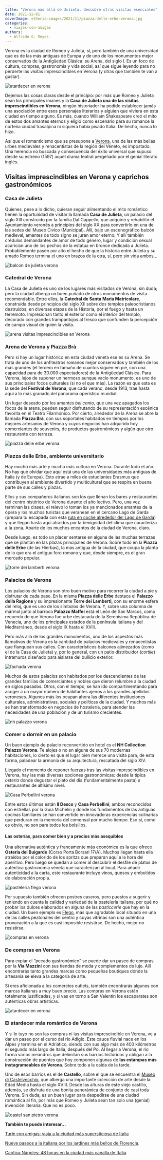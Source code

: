 ```yaml
---
title: "Verona más allá de Julieta, descubre otras visitas esenciales"
date: 2021-12-01
coverImage: etheria-images/2021/11/piazza-delle-erbe-verona.jpg
categories: 
  - viajes-con-amigas
authors: 
  - Alfredo G. Reyes
---
```


Verona es la ciudad de Romeo y Julieta, sí, pero también de una universidad que es de 
las más antiguas de Europa y de uno de los monumentos mejor conservados de la Antigüedad 
Clásica: su Arena, del siglo I. Es un foco de cultura, compras, gastronomía y vida 
social, así que sigue leyendo para no perderte las visitas imprescindibles en Verona (y 
otras que también te van a gustar). 

![atardecer en verona](etheria-images/2021/11/vista-verona.jpg "Panorámica de Verona al atardecer. © Alessandro Carrarini")

Dejemos las cosas claras desde el principio: por más que Romeo y Julieta sean los 
principales imanes y la **Casa de Julieta una de las visitas imprescindibles en 
Verona**, ningún historiador ha podido establecer jamás una asociación entre esos 
personajes literarios y alguien que viviera en esta ciudad en tiempo alguno. Es más, 
cuando William Shakespeare creó el mito de estos dos amantes eternos y eligió como 
escenario para su romance la norteña ciudad trasalpina ni siquiera había pisado Italia. 
De hecho, nunca lo hizo. 

Así que el romanticismo que se presupone a [Verona](http://www.visitverona.it/), una de 
las más bellas urbes medievales y renacentistas de la región del Véneto, es impostado. 
Una herencia no buscada y consecuencia del éxito universal que supuso desde su estreno 
(1597) aquel drama teatral pergeñado por el genial literato inglés. 

## Visitas imprescindibles en Verona y caprichos gastronómicos

### Casa de Julieta

Quienes, pese a lo dicho, quieran seguir alimentando el mito romántico tienen la 
oportunidad de visitar la llamada **Casa de Julieta**, un palacio del siglo XIII 
construido por la familia Dal Cappello, que adquirió y rehabilitó el Ayuntamiento 
veronés a principios del siglo XX para convertirlo en una de las sedes del Museo Civico 
(Municipal). Allí, bajo un escenográfico balcón medieval, amantes de todo signo se juran 
amor eterno. Y allí también crédulos demandantes de amor de todo género, lugar y 
condición sexual acarician uno de los pechos de la estatua en bronce dedicada a Julieta. 
Probablemente pasen por alto el hecho de que la historia entre Julieta y su amado Romeo 
termina el uno en brazos de la otra, sí, pero sin vida ambos… 

![balcon de julieta verona](etheria-images/2021/11/balcon-julieta-verona.jpg "Balcón de la supuesta casa de Julieta. © Alessandro Visentin")

### Catedral de Verona

La Casa de Julieta es uno de los lugares más visitados de Verona, sin duda; pero la 
ciudad alberga un buen puñado de otros monumentos de visita recomendable. Entre ellos, 
la **Catedral de Santa Maria Matricolare**, construida desde principios del siglo XII 
sobre dos templos paleocristianos destruidos, en diversas etapas de la Historia, por el 
fuego y hasta un terremoto. Impresionan tanto el exterior como el interior del templo, 
decorado con grandes trampantojos al fresco que confunden la percepción de campo visual 
de quien la visita. 

![arena visitas imprescindibles en Verona](etheria-images/2021/11/arena-verona.jpg "Arena de Verona. © Alessandro Carrarini")

### Arena de Verona y Piazza Brà

Pero si hay un lugar histórico en esta ciudad véneta ese es su Arena. Se trata de uno de 
los anfiteatros romanos mejor conservados y también de los más grandes (el tercero en 
tamaño de cuantos siguen en pie, con una capacidad para de 30.000 espectadores) de la 
Antigüedad Clásica. Para Verona, lejos de suponer un hermoso aunque vacío monumento, es 
uno de sus principales focos culturales (si no el que más). La razón es que esta es la 
sede del **Festival de Verona**, que cada verano, desde 1913, trae hasta aquí a lo más 
granado del panorama operístico mundial. 

Un lugar deseado por los amantes _bel canto_, que una vez apagados los focos de la 
arena, pueden seguir disfrutando de su representación escénica favorita en el Teatro 
Filarmónico. Por cierto, alrededor de la Arena se abre la llamada **Piazza Brà**, con 
sus soportales habitados en tiempos por los mejores artesanos de Verona y cuyos negocios 
han adquirido hoy comerciantes de souvenirs, de productos gastronómicos y algún que otro 
restaurante con terraza. 

![piazza delle erbe verona](etheria-images/2021/11/piazza-delle-erbe-verona.jpg "La bonita Piazza delle Erbe, en Verona. © Fabio Tura")

### Piazza delle Erbe, ambiente universitario

Hay mucho más arte y mucha más cultura en Verona. Durante todo el año. No hay que 
olvidar que aquí está una de las universidades más antiguas de Italia (y de Europa). 
Esto atrae a miles de estudiantes Erasmus que contribuyen al ambiente divertido y 
multicultural que se respira en buena parte de sus calles y plazas. 

Ellos y sus compañeros italianos son los que llenan los bares y restaurantes del centro 
histórico de Verona durante el año lectivo. Pero, una vez terminan las clases, el relevo 
lo toman los ya mencionados amantes de la ópera y los muchos turistas que veranean en el 
cercano Lago de Garda (prepara tu escapada con esta [ruta en coche alrededor del Lago de 
Garda](https://etheriamagazine.com/2021/09/22/ruta-en-coche-en-lago-de-garda-italia)) y 
que llegan hasta aquí atraídos por la benignidad del clima que caracteriza a la zona. 
Aparte de los muchos encantos de la ciudad de Verona, claro. 

Desde luego, es todo un placer sentarse en alguna de las muchas terrazas que se plantan 
en las plazas principales de Verona. Sobre todo en la **Piazza delle Erbe** (de las 
Hierbas), la más antigua de la ciudad, que ocupa la planta de lo que era el antiguo foro 
romano y que, desde siempre, es el gran mercado popular. 

![torre dei lamberti verona](etheria-images/2021/11/torre-lamberti-verona.jpg "Sube a la Torre Lamberti, con un mirador panorámico a más de 80 metros de altura. © Maria Julia Mello")

### Palacios de Verona

Los palacios de Verona son otro buen motivo para recorrer la ciudad a pie y disfrutar de 
cada paso. En la misma **Piazza delle Erbe** destaca el **Palazzo della Ragione** y su 
impresionante **Torre dei Lamberti,** con su enorme esfera del reloj, que es uno de los 
símbolos de Verona. Y, sobre una columna de mármol junto al barroco **Palazzo Maffei** 
está el León de San Marcos, como recuerdo de que Verona fue urbe destacada de la 
Serenísima República de Venecia, uno de los principales estados de la península italiana 
y del Mediterráneo, desde el siglo IX hasta el XVIII. 

Pero más allá de los grandes monumentos, uno de los aspectos más llamativos de Verona es 
la cantidad de palacios medievales y renacentistas que flanquean sus calles. Con 
característicos balcones ajimezados (como el de la Casa de Julieta) y, por lo general, 
con un patio distribuidor (_cortile_) intramuros diseñado para aislarse del bullicio 
exterior. 

![fachada verona](etheria-images/2021/11/verona-fachadas.jpg "Detalle de una bonita fachada de Verona. © Marcus Ganahl")

Muchos de estos palacios son habitados por los descendientes de las grandes familias de 
comerciantes y nobles que dieron relumbre a la ciudad en siglos pasados. Otros, con el 
tiempo, se han ido compartimentando para acoger a un mayor número de habitantes ajenos a 
los grandes apellidos veroneses. Algunos más los ocupan ahora las diferentes 
instituciones culturales, administrativas, sociales y políticas de la ciudad. Y muchos 
más se han transformado en negocios de hostelería, para atender las necesidades de una 
población y de un turismo crecientes. 

![nh palazzo verona](etheria-images/2021/11/NH-palazzo-verona.jpg "© NH Collection Palazzo Verona.")

### Comer o dormir en un palacio

Un buen ejemplo de palacio reconvertido en hotel es el **NH Collection Palazzo Verona**. 
Te alojes o no en alguna de sus 70 modernas habitaciones, lo cierto es que el lugar bien 
merece una visita para, de esta forma, paladear la armonía de su arquitectura, rescatada 
del siglo XIV. 

Llegado el momento de reponer fuerzas tras las visitas imprescindibles en Verona, hay 
las más diversas opciones gastronómicas: desde la típica _osteria_ donde degustar el 
plato del día (fundamentalmente pasta) a restaurantes de altísimo nivel. 

![Casa Perbellini verona](etheria-images/2021/11/casa-perbellini-683x1024.jpg "© Giancarlo Perbellini, de Casa Perbellini, en la piazza San Zeno (Verona).")

Entre estos últimos están **Il Desco** y **Casa Perbellini**; ambos reconocidos con 
estrellas por la Guía Michelin y donde los fundamentos de las antiguas cocinas 
familiares se han convertido en innovadoras experiencias culinarias que perduran en la 
memoria del comensal por mucho tiempo. Eso sí, como es obvio, no son para todos los 
bolsillos. 

#### Las osterías, para comer bien y a precios más asequibles

Una alternativa auténtica y francamente más económica es la que ofrece **Osteria del 
Buigardo** (Corso Porta Borsari 17/A). Muchos llegan hasta ella atraídos por el colorido 
de los spritzs que preparan aquí a la hora del aperitivo. Pero luego se quedan a comer 
al descubrir el desfile de platos de auténtica gastronomía véneta que caracterizan al 
local. Para añadir autenticidad a la carta, este restaurante incluye vinos, quesos y 
embutidos de elaboración propia. 

![pasteleria flego verona](etheria-images/2021/11/Flego-verona.jpg "Mostrador de Flego (Verona).")

Por supuesto también ofrecen postres caseros, pero puestos a sugerir y teniendo en 
cuenta la calidad y variedad de la pastelería italiana, por qué no probar los dulces 
elaborados en alguna de las _pasticcerie_ que hay en la ciudad. Un buen ejemplo es [Flego](http://www.pasticceriaflego.net/), 
más que agradable local situado en una de las calles peatonales del centro y cuyas 
vitrinas son una auténtica provocación a la que es casi imposible resistirse. De hecho, 
mejor no resistirse. 

![compras en verona](etheria-images/2021/11/compras-verona-683x1024.jpg "En las calles de Verona encontrarás encantadoras boutiques. © Tom Podmore")

### De compras en Verona

Para expiar el “pecado gastronómico” se puede dar un paseo de compras por la **Via 
Mazzini** con sus tiendas de moda y complementos de lujo. Allí encontrarás tanto grandes 
marcas como pequeñas boutiques donde la artesanía se eleva a la categoría de arte. 

Si eres aficionada a los comercios outlets, también encontrarás algunos con marcas 
italianas a muy buen precio. Las compras en Verona están totalmente justificadas, y si 
vas en torno a San Valentín los escaparates son auténticas obras artísticas. 

![atardecer en verona](etheria-images/2021/11/torre-verona-683x1024.jpg "Atardecer en Verona. © Davide Goldin")

### El atardecer más romántico de Verona

Y si lo tuyo no son las compras ni las visitas imprescindible en Verona, ve a dar un 
paseo por el curso del río Adigio. Este cauce fluvial nace en los Alpes y termina en el 
Adriático, siendo con sus algo más de 400 kilómetros el segundo más largo de Italia, 
después del Po. Al llegar a Verona, el río forma varios meandros que delimitan sus 
barrios históricos y obligan a la construcción de puentes que hoy componen algunas de 
**las estampas más instagrameables de Verona**. Sobre todo a la caída de la tarde. 

Uno de esos barrios es el de **Castello**, sobre el que se encuentra el [Museo di 
Castelvecchio](https://museodicastelvecchio.comune.verona.it), que alberga una 
importante colección de arte desde la Edad Media hasta el siglo XVIII. Desde las alturas 
de este viejo castillo, además, se disfruta de una bonita panorámica de conjunto de casi 
toda Verona. Sin duda, es un buen lugar para despedirse de una ciudad romántica al fin, 
por más que Romeo y Julieta sean tan solo una (genial) invención literaria. Que no es 
poco. 

![castel san pietro verona](etheria-images/2021/11/castillo-san-pedro-verona.jpg "Castel de San Pietro, en Verona. © Alessandro Carrarini")

**También te puede interesar...** 

[Turín con amigas: viaja a la ciudad más supersticiosa de 
Italia](https://etheriamagazine.com/2021/07/16/que-ver-en-turin-en-un-viaje-con-amigas/) 

[Nueve paseos a la italiana por los jardines más bellos de 
Florencia](https://etheriamagazine.com/2021/05/21/paseos-por-los-jardines-mas-bellos-de-florencia/). 

[Caótica Nápoles: 48 horas en la ciudad más canalla de 
Italia](https://etheriamagazine.com/2020/09/04/que-ver-en-napoles-en-fin-de-semana/).
